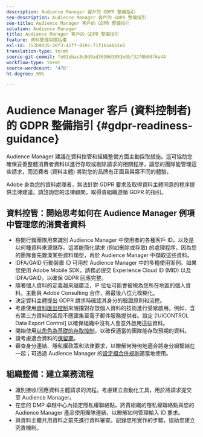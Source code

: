 ```yaml
---
description: Audience Manager 客戶的 GDPR 整備指引
seo-description: Audience Manager 客戶的 GDPR 整備指引
seo-title: Audience Manager 客戶的 GDPR 整備指引
solution: Audience Manager
title: Audience Manager 客戶的 GDPR 整備指引
feature: 資料管理與隱私權
exl-id: 353b9035-20f3-41ff-819c-71f161e6b1e1
translation-type: tm+mt
source-git-commit: fe01ebac8c0d0ad3630d3853e0bf32f0b00f6a44
workflow-type: tm+mt
source-wordcount: '478'
ht-degree: 99%

---
```


# Audience Manager 客戶 (資料控制者) 的 GDPR 整備指引 {#gdpr-readiness-guidance}

Audience Manager 建議在資料控管和組織整備方面主動採取措施。這可協助您確保妥善整體消費者資料以進行存取或刪除請求的相關程序，讓您的團隊能管理這些請求，而消費者 (資料主體) 將對您的品牌有正面且與眾不同的體驗。

Adobe 身為您的資料處理者，無法針對 GDPR 要求及取得資料主體同意的程序提供法律建議。請諮詢您的法律顧問，取得貴組織遵循 GDPR 的指引。

## 資料控管：開始思考如何在 Audience Manager 例項中管理您的消費者資料

* 檢閱行銷團隊用來識別 Audience Manager 中使用者的各種客戶 ID，以及是以何種資料來源儲存。這將能簡化請求 (例如刪除或存取) 的處理程序，因為您的團隊會先雜湊某些資料類型，再於 Audience Manager 中擷取這些資料。
* IDFA/GAID 行動裝置 ID 可用於 Audience Manager 中的多種使用案例。如果您使用 Adobe Mobile SDK，請務必提交 Experience Cloud ID (MID) 以及 IDFA/GAID，以確保 GDPR 回應完整。
* 隨著個人資料的定義越來越廣泛，IP 位址可能會被視為您所在地區的個人資料。主動與 Adobe Consulting 合作，將最後八位元模糊化。
* 決定資料主體提出 GDPR 請求時確認其身分的驗證原則和流程。
* 考慮使用[資料匯出控制](../../features/data-export-controls.md)來阻擋對存放個人資料的技術進行受眾啟用。例如，含有第三方資料的區段不應匯集至電子郵件服務提供者。設定 [!UICONTROL Data Export Control] 以確保組織中沒有人會意外啟用這些資料。
* 開始使用[以角色為基礎的存取控制](../../features/administration/administration-overview.md)，以確保適當的團隊能存取預期的資料。
* 請考慮適合資料的[保留期](../../faq/faq-privacy.md#data-retention-faq)。
* 審查身分連結、隱私權政策和法律要求，以瞭解何時何地適合將身分組繫結在一起；可透過 Audience Manager 的[設定檔合併規則](../../features/profile-merge-rules/merge-rules-overview.md)適當地使用。

## 組織整備：建立業務流程

* 識別接收/回應資料主體請求的流程。考慮建立自動化工具，用於將請求提交至 Audience Manager。
* 在您的 DMP 卓越中心內指定隱私權聯絡點。將貴組織的隱私權聯絡點與您的 Audience Manager 產品使用團隊連結，以瞭解如何管理輸入 ID 要求。
* 與資料主體共用資料之前先進行資料審查。記錄您所實作的步驟，協助您建立究責機制。
